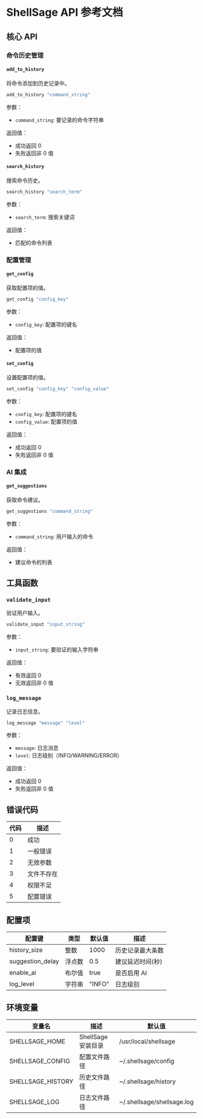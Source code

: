 # ShellSage API 参考文档

## 核心 API

### 命令历史管理

#### `add_to_history`
将命令添加到历史记录中。

```bash
add_to_history "command_string"
```

参数：
- `command_string`: 要记录的命令字符串

返回值：
- 成功返回 0
- 失败返回非 0 值

#### `search_history`
搜索命令历史。

```bash
search_history "search_term"
```

参数：
- `search_term`: 搜索关键词

返回值：
- 匹配的命令列表

### 配置管理

#### `get_config`
获取配置项的值。

```bash
get_config "config_key"
```

参数：
- `config_key`: 配置项的键名

返回值：
- 配置项的值

#### `set_config`
设置配置项的值。

```bash
set_config "config_key" "config_value"
```

参数：
- `config_key`: 配置项的键名
- `config_value`: 配置项的值

返回值：
- 成功返回 0
- 失败返回非 0 值

### AI 集成

#### `get_suggestions`
获取命令建议。

```bash
get_suggestions "command_string"
```

参数：
- `command_string`: 用户输入的命令

返回值：
- 建议命令的列表

## 工具函数

### `validate_input`
验证用户输入。

```bash
validate_input "input_string"
```

参数：
- `input_string`: 要验证的输入字符串

返回值：
- 有效返回 0
- 无效返回非 0 值

### `log_message`
记录日志信息。

```bash
log_message "message" "level"
```

参数：
- `message`: 日志消息
- `level`: 日志级别（INFO/WARNING/ERROR）

返回值：
- 成功返回 0
- 失败返回非 0 值

## 错误代码

| 代码 | 描述 |
|------|------|
| 0 | 成功 |
| 1 | 一般错误 |
| 2 | 无效参数 |
| 3 | 文件不存在 |
| 4 | 权限不足 |
| 5 | 配置错误 |

## 配置项

| 配置键 | 类型 | 默认值 | 描述 |
|--------|------|--------|------|
| history_size | 整数 | 1000 | 历史记录最大条数 |
| suggestion_delay | 浮点数 | 0.5 | 建议延迟时间(秒) |
| enable_ai | 布尔值 | true | 是否启用 AI |
| log_level | 字符串 | "INFO" | 日志级别 |

## 环境变量

| 变量名 | 描述 | 默认值 |
|--------|------|--------|
| SHELLSAGE_HOME | ShellSage 安装目录 | /usr/local/shellsage |
| SHELLSAGE_CONFIG | 配置文件路径 | ~/.shellsage/config |
| SHELLSAGE_HISTORY | 历史文件路径 | ~/.shellsage/history |
| SHELLSAGE_LOG | 日志文件路径 | ~/.shellsage/shellsage.log |
